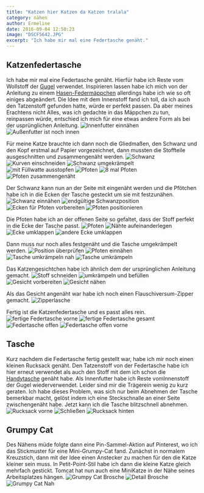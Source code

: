 ```yaml
---
title: "Katzen hier Katzen da Katzen tralala"
category: nähen
author: Ermeline
date: 2016-09-04 12:50:23
image: "DSCF5642.JPG"
excerpt: "Ich habe mir mal eine Federtasche genäht."
---
```


## Katzenfedertasche

Ich habe mir mal eine Federtasche genäht. Hierfür habe ich Reste vom Wollstoff der [Gugel](/2016/07/guck-mal-ne-gugel/) verwendet. 
Inspirieren lassen habe ich mich von der Anleitung zu einem [Hasen-Federmäppchen](http://youandiheartdiy.blogspot.de/2013/11/diy-tiermappchen.html) allerdings habe ich wie so oft einiges abgeändert.
Die Idee mit dem Innenstoff fand ich toll, da ich auch den Tatzenstoff gefunden hatte, würde er perfekt passen. Da aber meines Erachtens nicht Alles, was ich gedachte in das Mäppchen zu tun, reinpassen würde, entschied ich mich für eine etwas andere Form als bei der usprünglichen Anleitung.
![Innenfutter einnähen](DSCF5546.JPG)
![Außenfutter ist noch innen](DSCF5547.JPG)

Für meine Katze brauchte ich dann noch die Gliedmaßen, den Schwanz und den Kopf erstmal auf Papier vorgezeichnet, dann mussten die Stoffteile ausgeschnitten und zusammengenäht werden.
![Schwanz](DSCF5548.JPG)
![Kurven einschneiden](DSCF5551.JPG)
![Schwanz umgekrämpelt](DSCF5553.JPG)
![mit Füllwatte ausstopfen](DSCF5554.JPG)
![Pfoten](DSCF5549.JPG)
![8 mal Pfoten](DSCF5550.JPG)
![Pfoten zusammengenäht](DSCF5552.JPG)

Der Schwanz kann nun an der Seite mit eingenäht werden und die Pfötchen habe ich in die Ecken der Tasche gesteckt um sie mit festzunähen. 
![Schwanz einnähen](DSCF5555.JPG)
![endgültige Schwanzposition](DSCF5556.JPG)
![Ecken für Pfoten vorbereiten](DSCF5557.JPG)
![Pfoten positionieren](DSCF5559.JPG)

Die Pfoten habe ich an der offenen Seite so gefaltet, dass der Stoff perfekt in die Ecke der Tasche passt.
![Pfoten](DSCF5562.JPG)
![Nähte aufeinanderlegen](DSCF5563.JPG)
![Ecke umklappen](DSCF5564.JPG)
![andere Ecke umklappen](DSCF5566.JPG)

Dann muss nur noch alles festgenäht und die Tasche umgekrämpelt werden.
![Position überprüfen](DSCF5560.JPG)
![Pfoten einnähen](DSCF5570.JPG)
![Tasche umkrämpeln nah](DSCF5561.JPG)
![Tasche umkrämpeln](DSCF5567.JPG)

Das Katzengesichtchen habe ich ähnlich dem der ursprünglichen Anleitung gemacht.
![Stoff schneiden](DSCF5572.JPG)
![umkrämpeln und befüllen](DSCF5573.JPG)
![Gesicht vorbereiten](DSCF5574.JPG)
![Gesicht nähen](DSCF5575.JPG)

Als das Gesicht angenäht war habe ich noch einen Flauschiversum-Zipper gemacht.
![Zipperlasche](DSCF5571.JPG)

Fertig ist die Katzenfedertasche und es passt alles rein.
![fertige Federtasche vorne](DSCF5642.JPG)
![fertige Federtasche gesamt](DSCF5643.JPG)
![Federtasche offen](DSCF5644.JPG)
![Federtasche offen vorne](DSCF5645.JPG)


## Tasche
Kurz nachdem die Federtasche fertig gestellt war, habe ich mir noch einen kleinen Rucksack genäht. Den Tatzenstoff von der Federtasche habe ich hier erneut verwendet als auch den Stoff mit dem ich schon die [Handytasche](/2016/06/crazy-cat-handytasche/) genäht habe. Als Innenfutter habe ich Reste vomInnenstoff der Gugel wiederverwendet. Leider sind mir die Trägerein wenig zu kurz geraten. Ich habe dieses Problem, was sich nur beim Abnehmen der Tasche bemerkbar macht, gelöst indem ich eine Steckschnalle an einer Seite zwischengenäht habe. Jetzt kann ich die Tasche blitzschnell abnehmen.
![Rucksack vorne](DSCF5646.JPG)
![Schließen](DSCF5647.JPG)
![Rucksack hinten](DSCF5648.JPG)


## Grumpy Cat
Des Nähens müde folgte dann eine Pin-Sammel-Aktion auf Pinterest, wo ich das Stickmuster für eine Mini-Grumpy-Cat fand. Zunächst in normalem Kreuzstich, dann mit der Idee einen Anstecker zu machen für den die Katze kleiner sein muss. In Petit-Point-Stil habe ich dann die kleine Katze gleich mehrfach gestickt. Tomcat hat nun auch eine MiniKatze in der Nähe seines Arbeitsplatzes hängen.
![Grumpy Cat Brosche](DSCF5629.JPG)
![Detail Brosche](DSCF5630.JPG)
![Grumpy Cat Nah](DSCF5631.JPG)
 

